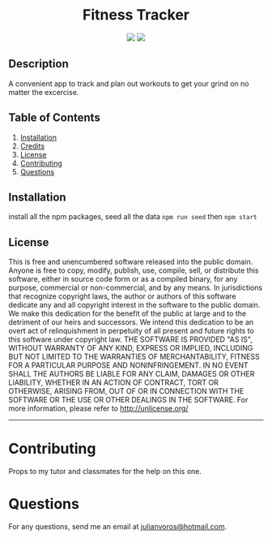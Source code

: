 <h1 align="center"><strong>Fitness Tracker</strong></h1>
<p align="center">
  <img src="https://img.shields.io/github/languages/top/JuVoros/fitness-tracker">
  <img src="https://img.shields.io/badge/License-Unlicensed-blue.svg">
</p>

## Description
A convenient app to track and plan out workouts to get your grind on no matter the excercise.

## Table of Contents
1. [Installation](#installation)
3. [Credits](#credits)
4. [License](#license)
5. [Contributing](#contributing)
7. [Questions](#questions)
## Installation
install all the npm packages, seed all the data `npm run seed` then `npm start`


## License
This is free and unencumbered software released into the public domain.
Anyone is free to copy, modify, publish, use, compile, sell, or
distribute this software, either in source code form or as a compiled
binary, for any purpose, commercial or non-commercial, and by any
means.
In jurisdictions that recognize copyright laws, the author or authors
of this software dedicate any and all copyright interest in the
software to the public domain. We make this dedication for the benefit
of the public at large and to the detriment of our heirs and
successors. We intend this dedication to be an overt act of
relinquishment in perpetuity of all present and future rights to this
software under copyright law.
THE SOFTWARE IS PROVIDED "AS IS", WITHOUT WARRANTY OF ANY KIND,
EXPRESS OR IMPLIED, INCLUDING BUT NOT LIMITED TO THE WARRANTIES OF
MERCHANTABILITY, FITNESS FOR A PARTICULAR PURPOSE AND NONINFRINGEMENT.
IN NO EVENT SHALL THE AUTHORS BE LIABLE FOR ANY CLAIM, DAMAGES OR
OTHER LIABILITY, WHETHER IN AN ACTION OF CONTRACT, TORT OR OTHERWISE,
ARISING FROM, OUT OF OR IN CONNECTION WITH THE SOFTWARE OR THE USE OR
OTHER DEALINGS IN THE SOFTWARE.
For more information, please refer to <http://unlicense.org/>

---
# Contributing
Props to my tutor and classmates for the help on this one.
# Questions
For any questions, send me an email at julianvoros@hotmail.com.
